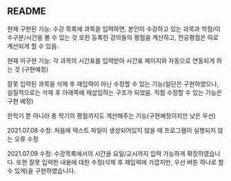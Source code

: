 ## README

현재 구현된 기능: 수강 목록에 과목을 입력하면, 본인이 수강하고 있는 과목과 학점/이수구분/시간을 볼 수 있는 것
또한 등록한 강의들의 평점을 계산하고, 전공평점은 따로 계산되게 할 수 있음.

현재 미구현 기능:
각 과목의 시간표를 입력받아 시간표 페이지와 자동으로 연동되게 하는 것 (구현예정)

잘못 입력된 과목을 삭제 후 재입력이 아닌 수정할 수 있는 기능(일단은 구현하였으나, 실질적으로는 삭제 후 아래쪽에 재삽입하는 구조가 되었음.
직접 수정할 수 있는 기능은 구현 예정)

한학기 뿐 아니라 총 학기의 평점까지도 계산해주는 기능(구현예정이지만 낮은 우선)

2021.07.08 수정:
처음에 텍스트 파일이 생성되어있지 않을 때 프로그램이 실행되지 않는 오류 수정 

2021.07.09 수정: 수강목록에서의 시간을 요일/교시까지 입력 가능하게 확장하였습니다.
또한 잘못 입력한 내용에 대한 수정(삭제 후 재입력에 가깝지만, 우선 버튼 하나로 할 수 있게)을 구현하였습니다.
